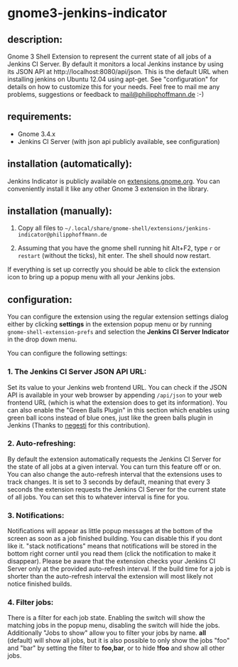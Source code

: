 # gnome3-jenkins-indicator

## description:
Gnome 3 Shell Extension to represent the current state of all jobs of a Jenkins CI Server.
By default it monitors a local Jenkins instance by using its JSON API at http://localhost:8080/api/json.
This is the default URL when installing jenkins on Ubuntu 12.04 using apt-get.
See "configuration" for details on how to customize this for your needs.
Feel free to mail me any problems, suggestions or feedback to mail@philipphoffmann.de :-)

## requirements:
- Gnome 3.4.x
- Jenkins CI Server (with json api publicly available, see configuration)

## installation (automatically):
Jenkins Indicator is publicly available on [extensions.gnome.org](https://extensions.gnome.org/extension/399/jenkins-ci-server-indicator/).
You can conveniently install it like any other Gnome 3 extension in the library.

## installation (manually):
1. Copy all files to `~/.local/share/gnome-shell/extensions/jenkins-indicator@philipphoffmann.de`

2. Assuming that you have the gnome shell running hit Alt+F2, type `r` or `restart` (without the ticks), hit enter. The shell should now restart.

If everything is set up correctly you should be able to click the extension icon to bring up a popup menu with all your Jenkins jobs. 

## configuration:
You can configure the extension using the regular extension settings dialog either by clicking **settings** in the extension popup menu or by running `gnome-shell-extension-prefs` and selection the **Jenkins CI Server Indicator** in the drop down menu. 

You can configure the following settings:

### 1. The Jenkins CI Server JSON API URL:
Set its value to your Jenkins web frontend URL.
You can check if the JSON API is available in your web browser by appending `/api/json` to your web frontend URL (which is what the extension does to get its information).
You can also enable the "Green Balls Plugin" in this section which enables using green ball icons instead of blue ones, just like the green balls plugin in Jenkins (Thanks to [negesti](https://github.com/negesti) for this contribution).

### 2. Auto-refreshing:
By default the extension automatically requests the Jenkins CI Server for the state of all jobs at a given interval.
You can turn this feature off or on.
You can also change the auto-refresh interval that the extensions uses to track changes.
It is set to 3 seconds by default, meaning that every 3 seconds the extension requests the Jenkins CI Server for the current state of all jobs.
You can set this to whatever interval is fine for you.

### 3. Notifications:
Notifications will appear as little popup messages at the bottom of the screen as soon as a job finished building.
You can disable this if you dont like it.
"stack notifications" means that notifications will be stored in the bottom right corner until you read them (click the notification to make it disappear).
Please be aware that the extension checks your Jenkins CI Server only at the provided auto-refresh interval.
If the build time for a job is shorter than the auto-refresh interval the extension will most likely not notice finished builds.

### 4. Filter jobs:
There is a filter for each job state. Enabling the switch will show the matching jobs in the popup menu, disabling the 
switch will hide the jobs.  
Additionally "Jobs to show" allow you to filter your jobs by name. **all** (default) will show all jobs, but it is also possible to
only show the jobs "foo" and "bar" by setting the filter to **foo,bar**, or to hide **!foo** and show all other jobs.
